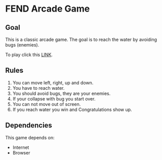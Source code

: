 # FEND Arcade Game

## Goal
This is a classic arcade game. The goal is to reach the water by avoiding bugs (enemies).

To play click this [LINK](https://ladyofthelakew3.github.io/arcade-game/).
## Rules

1. You can move left, right, up and down.
2. You have to reach water.
3. You should avoid bugs, they are your enemies.
4. If your collapse with bug you start over.
5. You can not move out of screen.
6. If you reach water you win and Congratulations show up.

## Dependencies

This game depends on:
* Internet
* Browser
